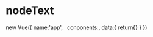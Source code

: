 # nodeText
new Vue({
    name:'app',
    conponents:<App>,
       data:{
          return{}
    }
})

